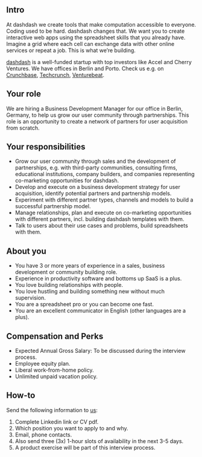 ## Intro
At dashdash we create tools that make computation accessible to everyone.
Coding used to be hard. dashdash changes that. We want you to create interactive web apps using the spreadsheet skills that you already have. Imagine a grid where each cell can exchange data with other online services or repeat a job. This is what we’re building.

[dashdash](https://dashdash.com/) is a well-funded startup with top investors like Accel and Cherry Ventures. We have offices in Berlin and Porto. Check us e.g. on [Crunchbase](https://www.crunchbase.com/organization/dashdash), [Techcrunch](https://techcrunch.com/2018/05/16/dashdash-a-platform-to-create-web-apps-using-only-spreadsheet-skills-nabs-8m-led-by-accel/), [Venturebeat](https://venturebeat.com/2018/05/16/accel-leads-8-million-investment-in-dashdash-to-create-web-apps-from-spreadsheets/).

## Your role
We are hiring a Business Development Manager for our office in Berlin, Germany, to help us grow our user community through partnerships. This role is an opportunity to create a network of partners for user acquisition from scratch.

## Your responsibilities
- Grow our user community through sales and the development of partnerships, e.g. with third-party communities, consulting firms, educational institutions, company builders, and companies representing co-marketing opportunities for dashdash.
- Develop and execute on a business development strategy for user acquisition, identify potential partners and partnership models.
- Experiment with different partner types, channels and models to build a successful partnership model.
- Manage relationships, plan and execute on co-marketing opportunities with different partners, incl. building dashdash templates with them.
- Talk to users about their use cases and problems, build spreadsheets with them.

## About you
- You have 3 or more years of experience in a sales, business development or community building role. 
- Experience in productivity software and bottoms up SaaS is a plus.
- You love building relationships with people. 
- You love hustling and building something new without much supervision.
- You are a spreadsheet pro or you can become one fast.
- You are an excellent communicator in English (other languages are a plus).

## Compensation and Perks
- Expected Annual Gross Salary: To be discussed during the interview process.
- Employee equity plan.
- Liberal work-from-home policy.
- Unlimited unpaid vacation policy.

## How-to
Send the following information to [us](mailto:join@dashdash.com):
1. Complete Linkedin link or CV pdf.
1. Which position you want to apply to and why.
1. Email, phone contacts.
1. Also send three (3x) 1-hour slots of availability in the next 3-5 days.
1. A product exercise will be part of this interview process.
